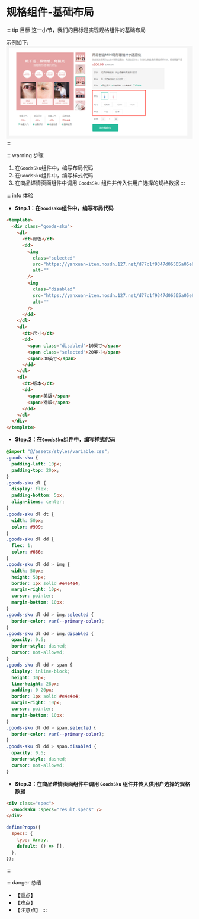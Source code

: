# 规格组件-基础布局

::: tip 目标
这一小节，我们的目标是实现规格组件的基础布局

示例如下:
![base](./images/41.png)
:::

::: warning 步骤

1. 在`GoodsSku`组件中，编写布局代码
2. 在`GoodsSku`组件中，编写样式代码
3. 在商品详情页面组件中调用 `GoodsSku` 组件并传入供用户选择的规格数据
:::

::: info 体验

* **Step.1：在`GoodsSku`组件中，编写布局代码**

```html
<template>
  <div class="goods-sku">
    <dl>
      <dt>颜色</dt>
      <dd>
        <img
          class="selected"
          src="https://yanxuan-item.nosdn.127.net/d77c1f9347d06565a05e606bd4f949e0.png"
          alt=""
        />
        <img
          class="disabled"
          src="https://yanxuan-item.nosdn.127.net/d77c1f9347d06565a05e606bd4f949e0.png"
          alt=""
        />
      </dd>
    </dl>
    <dl>
      <dt>尺寸</dt>
      <dd>
        <span class="disabled">10英寸</span>
        <span class="selected">20英寸</span>
        <span>30英寸</span>
      </dd>
    </dl>
    <dl>
      <dt>版本</dt>
      <dd>
        <span>美版</span>
        <span>港版</span>
      </dd>
    </dl>
  </div>
</template>
```

* **Step.2：在`GoodsSku`组件中，编写样式代码**

```css
@import "@/assets/styles/variable.css";
.goods-sku {
  padding-left: 10px;
  padding-top: 20px;
}
.goods-sku dl {
  display: flex;
  padding-bottom: 5px;
  align-items: center;
}
.goods-sku dl dt {
  width: 50px;
  color: #999;
}
.goods-sku dl dd {
  flex: 1;
  color: #666;
}
.goods-sku dl dd > img {
  width: 50px;
  height: 50px;
  border: 1px solid #e4e4e4;
  margin-right: 10px;
  cursor: pointer;
  margin-bottom: 10px;
}
.goods-sku dl dd > img.selected {
  border-color: var(--primary-color);
}
.goods-sku dl dd > img.disabled {
  opacity: 0.6;
  border-style: dashed;
  cursor: not-allowed;
}
.goods-sku dl dd > span {
  display: inline-block;
  height: 30px;
  line-height: 28px;
  padding: 0 20px;
  border: 1px solid #e4e4e4;
  margin-right: 10px;
  cursor: pointer;
  margin-bottom: 10px;
}
.goods-sku dl dd > span.selected {
  border-color: var(--primary-color);
}
.goods-sku dl dd > span.disabled {
  opacity: 0.6;
  border-style: dashed;
  cursor: not-allowed;
}
```

* **Step.3：在商品详情页面组件中调用 `GoodsSku` 组件并传入供用户选择的规格数据**

```html
<div class="spec">
  <GoodsSku :specs="result.specs" />
</div>
```

```js
defineProps({
  specs: {
    type: Array,
    default: () => [],
  },
});
```

:::

::: danger 总结

* 【重点】
* 【难点】
* 【注意点】
:::
